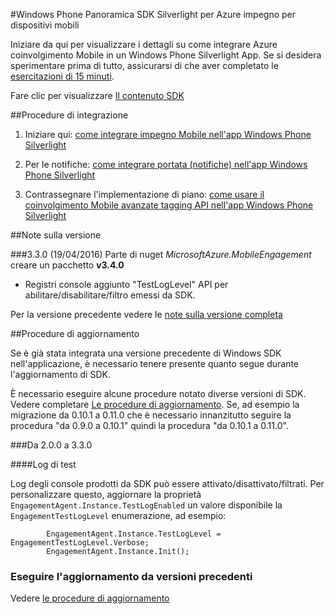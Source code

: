 <properties 
    pageTitle="Panoramica di Silverlight SDK di Windows Phone" 
    description="Panoramica di Windows Phone Silverlight SDK per Azure impegno per dispositivi mobili"                     
    services="mobile-engagement" 
    documentationCenter="mobile" 
    authors="piyushjo" 
    manager="dwrede"
    editor="" />

<tags 
    ms.service="mobile-engagement" 
    ms.workload="mobile" 
    ms.tgt_pltfrm="mobile-windows-phone" 
    ms.devlang="na" 
    ms.topic="article" 
    ms.date="08/19/2016" 
    ms.author="piyushjo" />

#<a name="windows-phone-silverlight-sdk-overview-for-azure-mobile-engagement"></a>Windows Phone Panoramica SDK Silverlight per Azure impegno per dispositivi mobili

Iniziare da qui per visualizzare i dettagli su come integrare Azure coinvolgimento Mobile in un Windows Phone Silverlight App. Se si desidera sperimentare prima di tutto, assicurarsi di che aver completato le [esercitazioni di 15 minuti](mobile-engagement-windows-phone-get-started.md).

Fare clic per visualizzare [Il contenuto SDK](mobile-engagement-windows-phone-sdk-content.md)

##<a name="integration-procedures"></a>Procedure di integrazione

1. Iniziare qui: [come integrare impegno Mobile nell'app Windows Phone Silverlight](mobile-engagement-windows-phone-integrate-engagement.md)

2. Per le notifiche: [come integrare portata (notifiche) nell'app Windows Phone Silverlight](mobile-engagement-windows-phone-integrate-engagement-reach.md)

3. Contrassegnare l'implementazione di piano: [come usare il coinvolgimento Mobile avanzate tagging API nell'app Windows Phone Silverlight](mobile-engagement-windows-phone-use-engagement-api.md)

##<a name="release-notes"></a>Note sulla versione

###<a name="330-04192016"></a>3.3.0 (19/04/2016)
Parte di nuget *MicrosoftAzure.MobileEngagement* creare un pacchetto **v3.4.0**

-   Registri console aggiunto "TestLogLevel" API per abilitare/disabilitare/filtro emessi da SDK.

Per la versione precedente vedere le [note sulla versione completa](mobile-engagement-windows-phone-release-notes.md)

##<a name="upgrade-procedures"></a>Procedure di aggiornamento

Se è già stata integrata una versione precedente di Windows SDK nell'applicazione, è necessario tenere presente quanto segue durante l'aggiornamento di SDK.

È necessario eseguire alcune procedure notato diverse versioni di SDK. Vedere completare [Le procedure di aggiornamento](mobile-engagement-windows-phone-upgrade-procedure.md). Se, ad esempio la migrazione da 0.10.1 a 0.11.0 che è necessario innanzitutto seguire la procedura "da 0.9.0 a 0.10.1" quindi la procedura "da 0.10.1 a 0.11.0".

###<a name="from-200-to-330"></a>Da 2.0.0 a 3.3.0

####<a name="test-logs"></a>Log di test

Log degli console prodotti da SDK può essere attivato/disattivato/filtrati. Per personalizzare questo, aggiornare la proprietà `EngagementAgent.Instance.TestLogEnabled` un valore disponibile la `EngagementTestLogLevel` enumerazione, ad esempio:

            EngagementAgent.Instance.TestLogLevel = EngagementTestLogLevel.Verbose;
            EngagementAgent.Instance.Init();

### <a name="upgrade-from-older-versions"></a>Eseguire l'aggiornamento da versioni precedenti

Vedere [le procedure di aggiornamento](mobile-engagement-windows-phone-upgrade-procedure.md)
 
